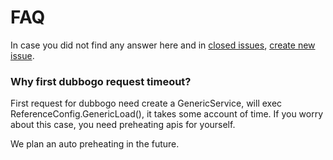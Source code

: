 # FAQ

In case you did not find any answer here and in [closed issues](https://github.com/apache/dubbo-go-pixiu/issues?q=is%3Aissue+is%3Aclosed), [create new issue](https://github.com/apache/dubbo-go-pixiu/issues/new/choose).

### Why first dubbogo request timeout?

First request for dubbogo need create a GenericService, will exec ReferenceConfig.GenericLoad(), it takes some account of time. If you worry about this case, you need preheating apis for yourself.

We plan an auto preheating in the future.



 

